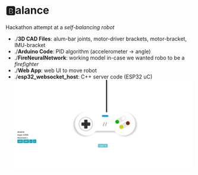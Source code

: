 # :b:alance
Hackathon attempt at a _self-balancing robot_
* ./__3D CAD Files__: alum-bar joints, motor-driver brackets, motor-bracket, IMU-bracket
* ./__Arduino Code__: PID algorithm (accelerometer -> angle)
* ./__FireNeuralNetwork__: working model in-case we wanted robo to be a _firefighter_
* ./__Web App__: web UI to move robot 
* ./__esp32_websocket_host__: C++ server code (ESP32 uC) 
![Web UI](UI_esp32.PNG "Web UI")
